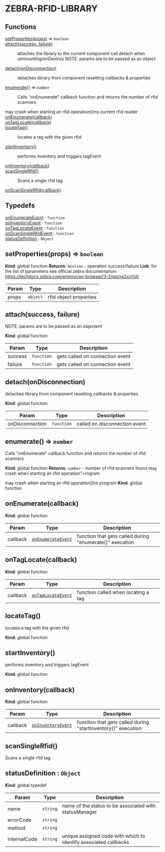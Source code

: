 # ZEBRA-RFID-LIBRARY

## Functions

<dl>
<dt><a href="#setProperties">setProperties(props)</a> ⇒ <code>boolean</code></dt>
<dd></dd>
<dt><a href="#attach">attach(success, failure)</a></dt>
<dd><p>attaches the library to the current component
call detach when unmounting/onDestroy
NOTE: params are to be passed as an object</p>
</dd>
<dt><a href="#detach">detach(onDisconnection)</a></dt>
<dd><p>detaches library from component resetting callbacks &amp; properties</p>
</dd>
<dt><a href="#enumerate">enumerate()</a> ⇒ <code>number</code></dt>
<dd><p>Calls &quot;onEnumerate&quot; callback function and returns the number of rfid scanners</p>
</dd>
may crash when starting an rfid operation()</a></dt>ms current rfid reader
<dd></dd>
<dt><a href="#onEnumerate">onEnumerate(callback)</a></dt>
<dd></dd>
<dt><a href="#onTagLocate">onTagLocate(callback)</a></dt>
<dd></dd>
<dt><a href="#locateTag">locateTag()</a></dt>
<dd><p>locates a tag with the given rfid</p>
</dd>
<dt><a href="#startInventory">startInventory()</a></dt>
<dd><p>performs inventory and triggers tagEvent</p>
</dd>
<dt><a href="#onInventory">onInventory(callback)</a></dt>
<dd></dd>
<dt><a href="#scanSingleRfid">scanSingleRfid()</a></dt>
<dd><p>Scans a single rfid tag</p>
</dd>
<dt><a href="#onScanSingleRfid">onScanSingleRfid(callback)</a></dt>
<dd></dd>
</dl>

## Typedefs

<dl>
<dt><a href="#onEnumerateEvent">onEnumerateEvent</a> : <code>function</code></dt>
<dd></dd>
<dt><a href="#onInventoryEvent">onInventoryEvent</a> : <code>function</code></dt>
<dd></dd>
<dt><a href="#onTagLocateEvent">onTagLocateEvent</a> : <code>function</code></dt>
<dd></dd>
<dt><a href="#onScanSingleRfidEvent">onScanSingleRfidEvent</a> : <code>function</code></dt>
<dd></dd>
<dt><a href="#statusDefinition">statusDefinition</a> : <code>Object</code></dt>
<dd></dd>
</dl>

<a name="setProperties"></a>

## setProperties(props) ⇒ <code>boolean</code>
**Kind**: global function
**Returns**: <code>boolean</code> - operation success/failure
**Link**: for the list of parameters see official zebra documentation:  https://techdocs.zebra.com/enterprise-browser/3-3/api/re2x/rfid/

| Param | Type | Description |
| --- | --- | --- |
| props | <code>object</code> | rfid object properties |

<a name="attach"></a>

## attach(success, failure)
NOTE: params are to be passed as an objectent

**Kind**: global function

| Param | Type | Description |
| --- | --- | --- |
| success | <code>function</code> | gets called on connection event |
| failure | <code>function</code> | gets called on connection event |

<a name="detach"></a>

## detach(onDisconnection)
detaches library from component resetting callbacks & properties

**Kind**: global function

| Param | Type | Description |
| --- | --- | --- |
| onDisconnection | <code>function</code> | called on disconnection event |

<a name="enumerate"></a>

## enumerate() ⇒ <code>number</code>
Calls "onEnumerate" callback function and returns the number of rfid scanners

**Kind**: global function
**Returns**: <code>number</code> - number of rfid scanners found
may crash when starting an rfid operation"></a>rogram

may crash when starting an rfid operation()he program
**Kind**: global function
<a name="onEnumerate"></a>

## onEnumerate(callback)
**Kind**: global function

| Param | Type | Description |
| --- | --- | --- |
| callback | [<code>onEnumerateEvent</code>](#onEnumerateEvent) | function that gets called during "enumerate()" execution |

<a name="onTagLocate"></a>

## onTagLocate(callback)
**Kind**: global function

| Param | Type | Description |
| --- | --- | --- |
| callback | [<code>onTagLocateEvent</code>](#onTagLocateEvent) | function called when locating a tag |

<a name="locateTag"></a>

## locateTag()
locates a tag with the given rfid

**Kind**: global function
<a name="startInventory"></a>

## startInventory()
performs inventory and triggers tagEvent

**Kind**: global function
<a name="onInventory"></a>

## onInventory(callback)
**Kind**: global function

| Param | Type | Description |
| --- | --- | --- |
| callback | [<code>onInventoryEvent</code>](#onInventoryEvent) | function that gets called during "startInventory()" execution |

<a name="scanSingleRfid"></a>

## scanSingleRfid()
Scans a single rfid tag

<a name="statusDefinition"></a>

## statusDefinition : <code>Object</code>
**Kind**: global typedef

| Param | Type | Description |
| --- | --- | --- |
| name | <code>string</code> | name of the status to be associated with statusManager |
| errorCode | <code>string</code> |  || vendorMessage | <code>string</code> |  |
| method | <code>string</code> |  |
| internalCode | <code>string</code> | unique assigned code with which to identify associated callbacks | 
